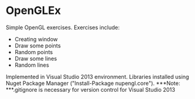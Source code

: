 OpenGLEx
========

Simple OpenGL exercises.
Exercises include:
* Creating window
* Draw some points
* Random points
* Draw some lines
* Random lines

Implemented in Visual Studio 2013 environment. Libraries installed using Nuget Package Manager ("Install-Package nupengl.core").
***Note: ***.gitignore is necessary for version control for Visual Studio 2013
